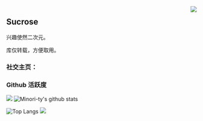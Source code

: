 <img align="right" src="https://count.getloli.com/get/@:sucrose22?theme=rule34">

## Sucrose

兴趣使然二次元。

库仅转载，方便取用。

### **社交主页：**

 
### Github 活跃度

[![](https://activity-graph.herokuapp.com/graph?username=sucrose22&theme=dracula)](https://github.com/ashutosh00710/github-readme-activity-graph)
![Minori-ty's github stats](https://github-readme-stats.vercel.app/api?username=sucrose22&show_icons=true&theme=vue)

![Top Langs](https://github-readme-stats.vercel.app/api/top-langs/?username=Minori-ty&langs_count=6)
![](https://github-readme-stats.vercel.app/api/top-langs/?username=sucrose22&layout=compact&langs_count=6)
